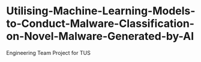 # Utilising-Machine-Learning-Models-to-Conduct-Malware-Classification-on-Novel-Malware-Generated-by-AI
Engineering Team Project for TUS
